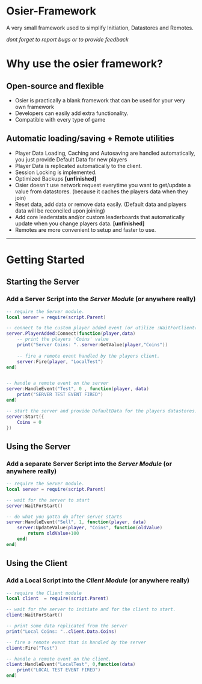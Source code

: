 # Osier-Framework
A very small framework used to simplify Initiation, Datastores and Remotes.

_dont forget to report bugs or to provide feedback_

# Why use the osier framework?

## Open-source and flexible
* Osier is practically a blank framework that can be used for your very own framework
* Developers can easily add extra functionality.
* Compatible with every type of game

## Automatic loading/saving + Remote utilities
* Player Data Loading, Caching and Autosaving are handled automatically, you just provide Default Data for new players
* Player Data is replicated automatically to the client.
* Session Locking is implemented.
* Optimized Backups **[unfinished]**
* Osier doesn't use network request everytime you want to get/update a value from datastores. (because it caches the players data when they join)
* Reset data, add data or remove data easily. (Default data and players data will be reconciled upon joining)
* Add core leaderstats and/or custom leaderboards that automatically update when you change players data. **[unfinished]**
* Remotes are more convenient to setup and faster to use.


***

# Getting Started


## Starting the Server
### Add a Server Script into the _Server Module_ (or anywhere really)

```lua
-- require the Server module.
local server = require(script.Parent)

-- connect to the custom player added event (or utilize :WaitForClient(player) in the normal player added event)
server.PlayerAdded:Connect(function(player,data)
    -- print the players 'Coins' value
    print("Server Coins: "..server:GetValue(player,"Coins"))
	
    -- fire a remote event handled by the players client.
    server:Fire(player, "LocalTest")
end)


-- handle a remote event on the server
server:HandleEvent("Test", 0 , function(player, data)
    print("SERVER TEST EVENT FIRED")
end)

-- start the server and provide DefaultData for the players datastores.
server:Start({
    Coins = 0
})
```

## Using the Server
### Add a separate Server Script into the _Server Module_ (or anywhere really)

```lua
-- require the Server module.
local server = require(script.Parent)

-- wait for the server to start
server:WaitForStart()

-- do what you gotta do after server starts
server:HandleEvent("Sell", 1, function(player, data)
    server:UpdateValue(player, "Coins", function(oldValue)
    	return oldValue+100
    end)
end)
```

## Using the Client
### Add a Local Script into the _Client Module_ (or anywhere really)

```lua
-- require the Client module
local client  = require(script.Parent)

-- wait for the server to initiate and for the client to start.
client:WaitForStart()

-- print some data replicated from the server
print("Local Coins: "..client.Data.Coins)

-- fire a remote event that is handled by the server
client:Fire("Test")

-- handle a remote event on the client.
client:HandleEvent("LocalTest", 0,function(data)
    print("LOCAL TEST EVENT FIRED")
end)
```
